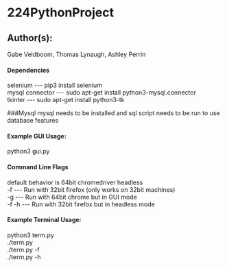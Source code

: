 # 224PythonProject

## Author(s):

Gabe Veldboom, Thomas Lynaugh, Ashley Perrin


#### Dependencies
selenium --- pip3 install selenium <br/>
mysql connector --- sudo apt-get install python3-mysql.connector <br/>
tkinter --- sudo apt-get install python3-tk <br/>

###Mysql 
mysql needs to be installed and sql script needs to be run to use database features  


#### Example GUI Usage:
python3 gui.py <br/>

#### Command Line Flags
default behavior is 64bit chromedriver headless <br/>
-f --- Run with 32bit firefox (only works on 32bit machines) <br/>
-g --- Run with 64bit chrome but in GUI mode <br/>
-f -h --- Run with 32bit firefox but in headless mode <br/>

#### Example Terminal Usage:
python3 term.py <br/>
./term.py <br/>
./term.py -f <br/>
./term.py -h <br/>
